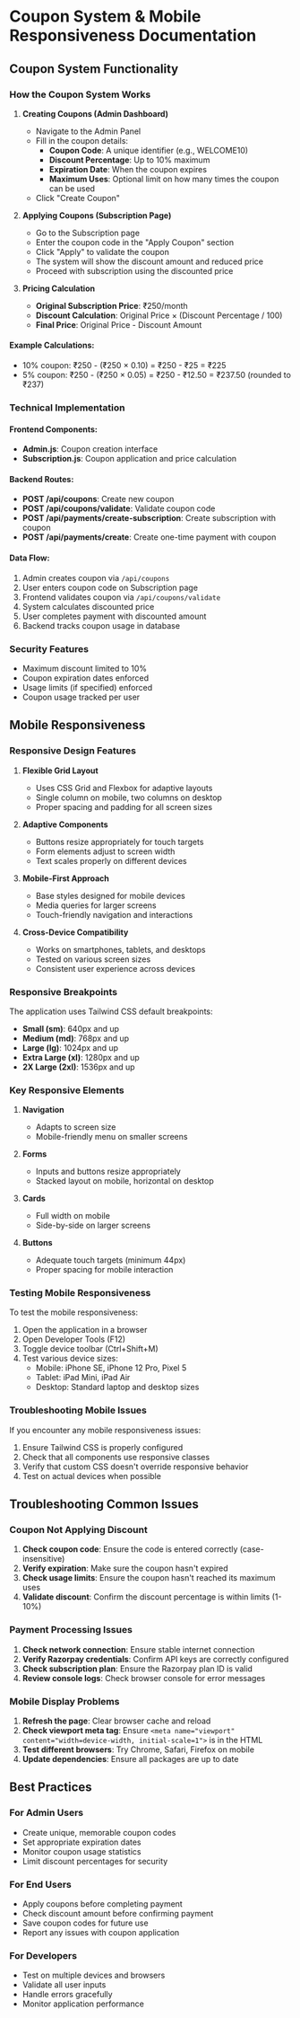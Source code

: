 # Coupon System & Mobile Responsiveness Documentation

## Coupon System Functionality

### How the Coupon System Works

1. **Creating Coupons (Admin Dashboard)**
   - Navigate to the Admin Panel
   - Fill in the coupon details:
     - **Coupon Code**: A unique identifier (e.g., WELCOME10)
     - **Discount Percentage**: Up to 10% maximum
     - **Expiration Date**: When the coupon expires
     - **Maximum Uses**: Optional limit on how many times the coupon can be used
   - Click "Create Coupon"

2. **Applying Coupons (Subscription Page)**
   - Go to the Subscription page
   - Enter the coupon code in the "Apply Coupon" section
   - Click "Apply" to validate the coupon
   - The system will show the discount amount and reduced price
   - Proceed with subscription using the discounted price

3. **Pricing Calculation**
   - **Original Subscription Price**: ₹250/month
   - **Discount Calculation**: Original Price × (Discount Percentage / 100)
   - **Final Price**: Original Price - Discount Amount

#### Example Calculations:
- 10% coupon: ₹250 - (₹250 × 0.10) = ₹250 - ₹25 = ₹225
- 5% coupon: ₹250 - (₹250 × 0.05) = ₹250 - ₹12.50 = ₹237.50 (rounded to ₹237)

### Technical Implementation

#### Frontend Components:
- **Admin.js**: Coupon creation interface
- **Subscription.js**: Coupon application and price calculation

#### Backend Routes:
- **POST /api/coupons**: Create new coupon
- **POST /api/coupons/validate**: Validate coupon code
- **POST /api/payments/create-subscription**: Create subscription with coupon
- **POST /api/payments/create**: Create one-time payment with coupon

#### Data Flow:
1. Admin creates coupon via `/api/coupons`
2. User enters coupon code on Subscription page
3. Frontend validates coupon via `/api/coupons/validate`
4. System calculates discounted price
5. User completes payment with discounted amount
6. Backend tracks coupon usage in database

### Security Features
- Maximum discount limited to 10%
- Coupon expiration dates enforced
- Usage limits (if specified) enforced
- Coupon usage tracked per user

## Mobile Responsiveness

### Responsive Design Features

1. **Flexible Grid Layout**
   - Uses CSS Grid and Flexbox for adaptive layouts
   - Single column on mobile, two columns on desktop
   - Proper spacing and padding for all screen sizes

2. **Adaptive Components**
   - Buttons resize appropriately for touch targets
   - Form elements adjust to screen width
   - Text scales properly on different devices

3. **Mobile-First Approach**
   - Base styles designed for mobile devices
   - Media queries for larger screens
   - Touch-friendly navigation and interactions

4. **Cross-Device Compatibility**
   - Works on smartphones, tablets, and desktops
   - Tested on various screen sizes
   - Consistent user experience across devices

### Responsive Breakpoints

The application uses Tailwind CSS default breakpoints:
- **Small (sm)**: 640px and up
- **Medium (md)**: 768px and up
- **Large (lg)**: 1024px and up
- **Extra Large (xl)**: 1280px and up
- **2X Large (2xl)**: 1536px and up

### Key Responsive Elements

1. **Navigation**
   - Adapts to screen size
   - Mobile-friendly menu on smaller screens

2. **Forms**
   - Inputs and buttons resize appropriately
   - Stacked layout on mobile, horizontal on desktop

3. **Cards**
   - Full width on mobile
   - Side-by-side on larger screens

4. **Buttons**
   - Adequate touch targets (minimum 44px)
   - Proper spacing for mobile interaction

### Testing Mobile Responsiveness

To test the mobile responsiveness:
1. Open the application in a browser
2. Open Developer Tools (F12)
3. Toggle device toolbar (Ctrl+Shift+M)
4. Test various device sizes:
   - Mobile: iPhone SE, iPhone 12 Pro, Pixel 5
   - Tablet: iPad Mini, iPad Air
   - Desktop: Standard laptop and desktop sizes

### Troubleshooting Mobile Issues

If you encounter any mobile responsiveness issues:
1. Ensure Tailwind CSS is properly configured
2. Check that all components use responsive classes
3. Verify that custom CSS doesn't override responsive behavior
4. Test on actual devices when possible

## Troubleshooting Common Issues

### Coupon Not Applying Discount
1. **Check coupon code**: Ensure the code is entered correctly (case-insensitive)
2. **Verify expiration**: Make sure the coupon hasn't expired
3. **Check usage limits**: Ensure the coupon hasn't reached its maximum uses
4. **Validate discount**: Confirm the discount percentage is within limits (1-10%)

### Payment Processing Issues
1. **Check network connection**: Ensure stable internet connection
2. **Verify Razorpay credentials**: Confirm API keys are correctly configured
3. **Check subscription plan**: Ensure the Razorpay plan ID is valid
4. **Review console logs**: Check browser console for error messages

### Mobile Display Problems
1. **Refresh the page**: Clear browser cache and reload
2. **Check viewport meta tag**: Ensure `<meta name="viewport" content="width=device-width, initial-scale=1">` is in the HTML
3. **Test different browsers**: Try Chrome, Safari, Firefox on mobile
4. **Update dependencies**: Ensure all packages are up to date

## Best Practices

### For Admin Users
- Create unique, memorable coupon codes
- Set appropriate expiration dates
- Monitor coupon usage statistics
- Limit discount percentages for security

### For End Users
- Apply coupons before completing payment
- Check discount amount before confirming payment
- Save coupon codes for future use
- Report any issues with coupon application

### For Developers
- Test on multiple devices and browsers
- Validate all user inputs
- Handle errors gracefully
- Monitor application performance